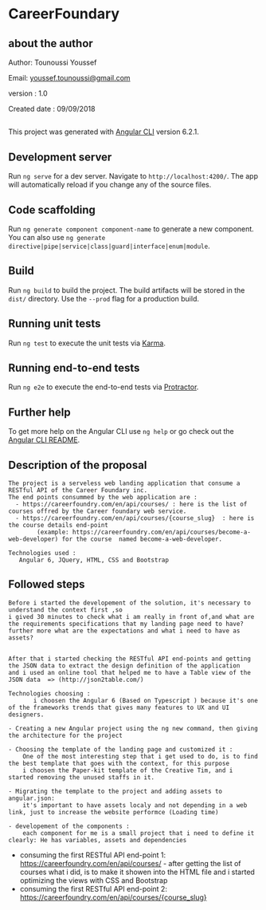 # CareerFoundary

## about the author
Author: Tounoussi Youssef

Email: youssef.tounoussi@gmail.com

version : 1.0

Created date :  09/09/2018
##

This project was generated with [Angular CLI](https://github.com/angular/angular-cli) version 6.2.1.

## Development server

Run `ng serve` for a dev server. Navigate to `http://localhost:4200/`. The app will automatically reload if you change any of the source files.

## Code scaffolding

Run `ng generate component component-name` to generate a new component. You can also use `ng generate directive|pipe|service|class|guard|interface|enum|module`.

## Build

Run `ng build` to build the project. The build artifacts will be stored in the `dist/` directory. Use the `--prod` flag for a production build.

## Running unit tests

Run `ng test` to execute the unit tests via [Karma](https://karma-runner.github.io).

## Running end-to-end tests

Run `ng e2e` to execute the end-to-end tests via [Protractor](http://www.protractortest.org/).

## Further help

To get more help on the Angular CLI use `ng help` or go check out the [Angular CLI README](https://github.com/angular/angular-cli/blob/master/README.md).



## Description of the proposal

    The project is a serveless web landing application that consume a RESTful API of the Career Foundary inc.
    The end points consummed by the web application are :
      - https://careerfoundry.com/en/api/courses/ : here is the list of courses offred by the Career foundary web service. 
      - https://careerfoundry.com/en/api/courses/{course_slug}  : here is the course details end-point
            (example: https://careerfoundry.com/en/api/courses/become-a-web-developer) for the course  named become-a-web-developer.

    Technologies used :  
       Angular 6, JQuery, HTML, CSS and Bootstrap 


## Followed steps 

    Before i started the developement of the solution, it's necessary to understand the context first ,so 
    i gived 30 minutes to check what i am really in front of,and what are the requirements specifications that my landing page need to have?
    further more what are the expectations and what i need to have as assets?
    
     
    After that i started checking the RESTful API end-points and getting the JSON data to extract the design definition of the application
    and i used an online tool that helped me to have a Table view of the JSON data  => (http://json2table.com/)
    
    Technologies choosing :
           i choosen the Angular 6 (Based on Typescript ) because it's one of the frameworks trends that gives many features to UX and UI designers.
    
    - Creating a new Angular project using the ng new command, then giving the architecture for the project

    - Choosing the template of the landing page and customized it : 
        One of the most interesting step that i get used to do, is to find the best template that goes with the context, for this purpose 
        i choosen the Paper-kit template of the Creative Tim, and i started removing the unused staffs in it.

    - Migrating the template to the project and adding assets to angular.json:
        it's important to have assets localy and not depending in a web link, just to increase the website performce (Loading time)
  
    - developement of the components :
        each component for me is a small project that i need to define it clearly: He has variables, assets and dependencies

   - consuming the first RESTful API end-point 1:  https://careerfoundry.com/en/api/courses/
            - after getting the list of courses what i did, is to make it showen into the HTML file and i started optimizing the views with CSS and Bootstrap 
   - consuming the first RESTful API end-point 2:  https://careerfoundry.com/en/api/courses/{course_slug} 
   
